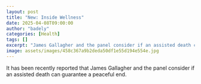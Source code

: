 ```yaml
---
layout: post
title: "New: Inside Wellness"
date: 2025-04-08T09:00:00
author: "badely"
categories: [Health]
tags: []
excerpt: "James Gallagher and the panel consider if an assisted death can guarantee a peaceful end."
image: assets/images/458c367a9b2deda50df1e55d194e554e.jpg
---
```


It has been recently reported that James Gallagher and the panel consider if an assisted death can guarantee a peaceful end.

